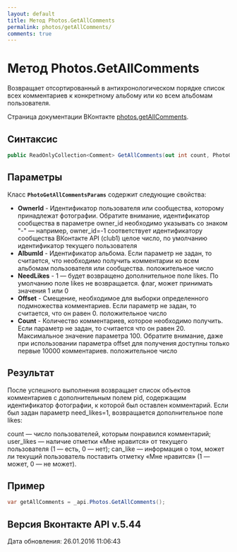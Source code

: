 ```yaml
---
layout: default
title: Метод Photos.GetAllComments
permalink: photos/getAllComments/
comments: true
---
```

# Метод Photos.GetAllComments
Возвращает отсортированный в антихронологическом порядке список всех комментариев к конкретному альбому или ко всем альбомам пользователя.

Страница документации ВКонтакте [photos.getAllComments](https://vk.com/dev/photos.getAllComments).

## Синтаксис
``` csharp
public ReadOnlyCollection<Comment> GetAllComments(out int count, PhotoGetAllCommentsParams @params)
```

## Параметры
Класс **`PhotoGetAllCommentsParams`** содержит следующие свойства:

+ **OwnerId** - Идентификатор пользователя или сообщества, которому принадлежат фотографии. Обратите внимание, идентификатор сообщества в параметре owner_id необходимо указывать со знаком "-" — например, owner_id=-1 соответствует идентификатору сообщества ВКонтакте API (club1)  целое число, по умолчанию идентификатор текущего пользователя
+ **AlbumId** - Идентификатор альбома. Если параметр не задан, то считается, что необходимо получить комментарии ко всем альбомам пользователя или сообщества. положительное число
+ **NeedLikes** - 1 — будет возвращено дополнительное поле likes. По умолчанию поле likes не возвращается. флаг, может принимать значения 1 или 0
+ **Offset** - Смещение, необходимое для выборки определенного подмножества комментариев. Если параметр не задан, то считается, что он равен 0. положительное число
+ **Count** - Количество комментариев, которое необходимо получить. Если параметр не задан, то считается что он равен 20. Максимальное значение параметра 100.  Обратите внимание, даже при использовании параметра offset для получения доступны только первые 10000 комментариев. положительное число

## Результат
После успешного выполнения возвращает список объектов комментариев с дополнительным полем pid, содержащим идентификатор фотографии, к которой был оставлен комментарий. 
Если был задан параметр need_likes=1, возвращается дополнительное поле likes: 

count — число пользователей, которым понравился комментарий; 
user_likes — наличие отметки «Мне нравится» от текущего пользователя 
(1 — есть, 0 — нет); 
can_like — информация о том, может ли текущий пользователь поставить отметку «Мне нравится» 
(1 — может, 0 — не может).

## Пример
``` csharp
var getAllComments = _api.Photos.GetAllComments();
```

## Версия Вконтакте API v.5.44
Дата обновления: 26.01.2016 11:06:43
